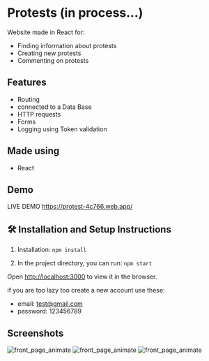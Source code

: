 # Protests (in process...)

Website made in React for:

- Finding information about protests 
- Creating new protests
- Commenting on protests

## Features

- Routing
- connected to a Data Base
- HTTP requests 
- Forms
- Logging using Token validation

## Made using
- React

## Demo

LIVE DEMO https://protest-4c766.web.app/



## 🛠 Installation and Setup Instructions

1. Installation: `npm install`

2. In the project directory, you can run: `npm start`

Open [http://localhost:3000](http://localhost:3000) to view it in the browser.

if you are too lazy too create a new account use these:
- email: test@gmail.com
- password: 123456789 

## Screenshots

![front_page_animate](https://i.imgur.com/pxmaGUe.png)
![front_page_animate](https://i.imgur.com/swkg6mn.png)
![front_page_animate](https://i.imgur.com/xfEkKS8.png)

